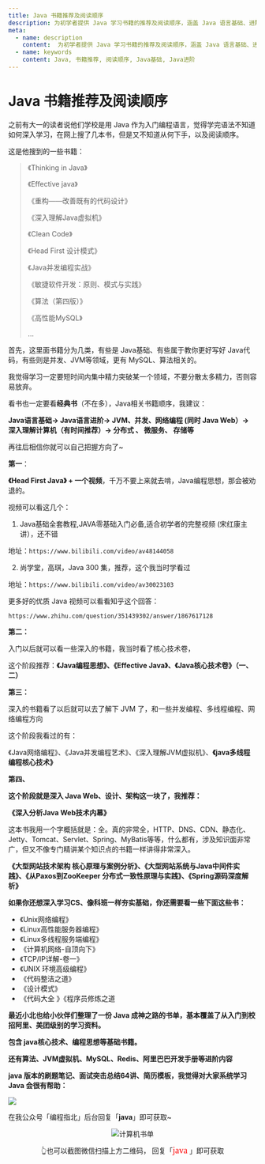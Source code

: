 ```yaml
---
title: Java 书籍推荐及阅读顺序
description: 为初学者提供 Java 学习书籍的推荐及阅读顺序，涵盖 Java 语言基础、进阶、JVM、并发、网络编程、Java Web、设计、架构等领域，旨在帮助您系统学习 Java 编程技术。
meta:
  - name: description
    content:  为初学者提供 Java 学习书籍的推荐及阅读顺序，涵盖 Java 语言基础、进阶、JVM、并发、网络编程、Java Web、设计、架构等领域，旨在帮助您系统学习 Java 编程技术。
  - name: keywords
    content: Java, 书籍推荐, 阅读顺序, Java基础, Java进阶
---
```


# Java 书籍推荐及阅读顺序

之前有大一的读者说他们学校是用 Java 作为入门编程语言，觉得学完语法不知道如何深入学习，在网上搜了几本书，但是又不知道从何下手，以及阅读顺序。

这是他搜到的一些书籍：

> 《Thinking in Java》
>
> 《Effective java》
>
> 《重构——改善既有的代码设计》
>
> 《深入理解Java虚拟机》
>
> 《Clean Code》
>
> 《Head First 设计模式》
>
> 《Java并发编程实战》
>
> 《敏捷软件开发：原则、模式与实践》
>
> 《算法（第四版）》
>
> 《高性能MySQL》
>
> ...

首先，这里面书籍分为几类，有些是 Java基础、有些属于教你更好写好 Java代码，有些则是并发、JVM等领域，更有 MySQL、算法相关的。

我觉得学习一定要短时间内集中精力突破某一个领域，不要分散太多精力，否则容易放弃。

看书也一定要看**经典书**（不在多），Java相关书籍顺序，我建议：

**Java语言基础-> Java语言进阶-> JVM、并发、网络编程 (同时 Java Web）-> 深入理解计算机（有时间推荐）-> 分布式 、 微服务、 存储等**

再往后相信你就可以自己把握方向了~

**第一**：

**《Head First Java》 + 一个视频**，千万不要上来就去啃，Java编程思想，那会被劝退的。

视频可以看这几个：

1. Java基础全套教程,JAVA零基础入门必备,适合初学者的完整视频 (宋红康主讲），还不错

地址：`https://www.bilibili.com/video/av48144058`

2. 尚学堂，高琪，Java 300 集，推荐，这个我当时学看过

地址：`https://www.bilibili.com/video/av30023103`

更多好的优质 Java 视频可以看看知乎这个回答：

`https://www.zhihu.com/question/351439302/answer/1867617128`

**第二：**

入门以后就可以看一些深入的书籍，我当时看了核心技术卷，

这个阶段推荐：**《Java编程思想》、《Effective Java》、《Java核心技术卷》（一、二）**

**第三：**

深入的书籍看了以后就可以去了解下 JVM 了，和一些并发编程、多线程编程、网络编程方向

这个阶段我看过的有：

《Java网络编程》、《Java并发编程艺术》、《深入理解JVM虚拟机》、**《java多线程编程核心技术》**

**第四、**

**这个阶段就是深入 Java Web、设计、架构这一块了，我推荐：**

**《深入分析Java Web技术内幕》**

这本书我用一个字概括就是：全。真的非常全，HTTP、DNS、CDN、静态化、Jetty、Tomcat、Servlet、Spring、MyBatis等等，什么都有，涉及知识面非常广，但又不像专门精讲某个知识点的书籍一样讲得非常深入。

**《大型网站技术架构 核心原理与案例分析》、《大型网站系统与Java中间件实践》、《从Paxos到ZooKeeper 分布式一致性原理与实践》、《Spring源码深度解析》**

**如果你还想深入学习CS、像科班一样夯实基础，你还需要看一些下面这些书：**

- 《Unix网络编程》
- 《Linux高性能服务器编程》
- 《Linux多线程服务端编程》
- 《计算机网络-自顶向下》
- 《TCP/IP详解-卷一》
- 《UNIX 环境高级编程》
- 《代码整洁之道》
- 《设计模式》
- 《代码大全 》《程序员修炼之道

**最近小北也给小伙伴们整理了一份 Java 成神之路的书单，基本覆盖了从入门到校招阿里、美团级别的学习资料。**

**包含 java核心技术、编程思想等基础书籍。**

**还有算法、JVM虚拟机、MySQL、Redis、阿里巴巴开发手册等进阶内容**

**java 版本的刷题笔记、面试突击总结64讲、简历模板，我觉得对大家系统学习 Java 会很有帮助：**

![](https://cdn.how2cs.cn/gzh/008i3skNgy1gq69ddurxhj30i60cygp9.jpg)

在我公众号「编程指北」后台回复「**java**」即可获取~

<p align="center">
  <img src="https://cdn.how2cs.cn/csguide/095140.jpg" alt="计算机书单" width="auto" height="auto">
</p>

<center>👆也可以截图微信扫描上方二维码， 回复「<font face="黑体" size=4 color="red">java</font>
」即可获取</center>